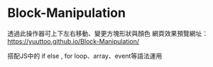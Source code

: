 # Block-Manipulation
透過此操作器可上下左右移動、變更方塊形狀與顏色
網頁效果預覽網址：
https://yuuttoo.github.io/Block-Manipulation/

搭配JS中的 if else , for loop、array、event等語法運用
